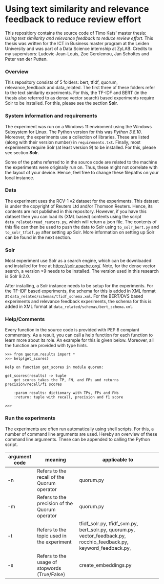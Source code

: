 # Using text similarity and relevance feedback to reduce review effort
This repositiory contains the source code of Timo Kats' master thesis: *Using text similarity and relevance feedback to reduce review effort*. This thesis was written for the ICT in Business master program at the Leiden University and was part of a Data Science internship at ZyLAB. Credits to my supervisors: Ludovic Jean-Louis, Zoe Gerolemou, Jan Scholtes and Peter van der Putten.  

### Overview
This repository consists of 5 folders: bert, tfidf, quorum, relevance_feedback and data_related. The first three of these folders refer to the text similarity experiments. For this, the TF-IDF and BERT (in the thesis also referred to as dense vector search) based experiments require Solr to be installed. For this, please see the section **Solr**.

### System information and requirements
The experiment was run on a Windows 11 enviroment using the Windows Subsystem for Linux. The Python version for this was *Python 3.8.10*. Moreover, the experiments use a collection of libraries. These are listed (along with their version number) in `requirements.txt`. Finally, most experiments require Solr (at least version 9) to be installed. For this, please see section **Solr**.  

Some of the paths referred to in the source code are related to the machine the experiments were originally run on. Thus, these might not correlate with the layout of your device. Hence, feel free to change these filepaths on your local instance.  

### Data
The experiment uses the RCV-1 v2 dataset for the experiments. This dataset is under the copyright of Reuters Ltd and/or Thomson Reuters. Hence, its contents are not published in this repository. However, if you have this dataset then you can load its (XML based) contents using the script `data_related/read_reuters.py`, which will return a json file. The contents of this file can then be used to push the data to Solr using `to_solr_bert.py` and `to_solr_tfidf.py` after setting up Solr. More information on setting up Solr can be found in the next section. 

### Solr
Most experiment use Solr as a search engine, which can be downloaded and installed for free at https://solr.apache.org/. Note, for the dense vector search, a version >9 needs to be installed. The version used in this research is Solr 9.2.0.  

After installing, a Solr instance needs to be setup for the experiments. For the TF-IDF based experiments, the schema for this is added in XML format at `data_related/schemas/tfidf_schema.xml`. For the BERT/DVS based experiments and relevance feedback experiments, the schema for this is added in XML format at `data_related/schemas/bert_schema.xml`. 

### Help/Comments
Every function in the source code is provided with PEP 8 compiant commentary. As a result, you can call a help function for each function to learn more about its role. An example for this is given below. Moreover, all the function are provided with type hints.

```
>>> from quorum.results import *
>>> help(get_scores)

Help on function get_scores in module quorum:

get_scores(results) -> tuple
    get_scores takes the TP, FN, and FPs and returns precision/recall/f1 scores

    :param results: dictionary with TPs, FPs and FNs
    :return: tuple with recall, precision and f1 score

>>>
```

### Run the experiments
The experiments are often run automatically using shell scripts. For this, a number of command line arguments are used. Hereby an overview of these command line arguments. These can be appended to calling the Python script.

| argument code | meaning                                        | applicable to                                                                                                                    |
|---------------|------------------------------------------------|----------------------------------------------------------------------------------------------------------------------------------|
| -n            | Refers to the recall of the Quorum operator    | quorum.py                                                                                                                        |
| -m            | Refers to the precision of the Quorum operator | quorum.py                                                                                                                        |
| -t            | Refers to the topic used in the experiment     | tfidf_solr.py,    tfidf_svm.py,   bert_solr.py,    quorum.py,   vector_feedback.py,  rocchio_feedback.py,  keyword_feedback.py,  |
| -s            | Refers to the usage of stopwords (True/False)  | create_embeddings.py                                                                                                             |
